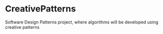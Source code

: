 # CreativePatterns
Software Design Patterns project, where algorithms will be developed using creative patterns
